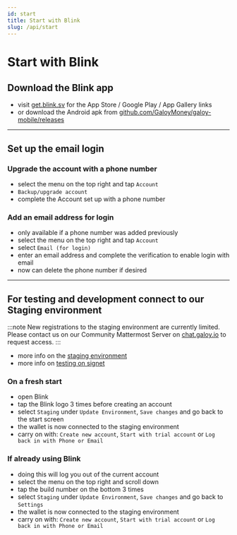 ```yaml
---
id: start
title: Start with Blink
slug: /api/start
---
```


# Start with Blink

## Download the Blink app
* visit [get.blink.sv](https://get.blink.sv) for the App Store / Google Play / App Gallery links
* or download the Android apk from [github.com/GaloyMoney/galoy-mobile/releases](https://github.com/GaloyMoney/galoy-mobile/releases)

---

## Set up the email login
### Upgrade the account with a phone number
* select the menu on the top right and tap `Account`
* `Backup/upgrade account`
* complete the Account set up with a phone number

### Add an email address for login
* only available if a phone number was added previously
* select the menu on the top right and tap `Account`
* select `Email (for login)`
* enter an email address and complete the verification to enable login with email
* now can delete the phone number if desired

---

## For testing and development connect to our Staging environment
:::note
New registrations to the staging environment are currently limited. Please contact us on our Community Mattermost Server on [chat.galoy.io](https://chat.galoy.io) to request access.
:::

* more info on the [staging environment](https://dev.galoy.io/deployment/staging-environment)
* more info on [testing on signet](https://dev.galoy.io/deployment/signet)

### On a fresh start
* open Blink
* tap the Blink logo 3 times before creating an account
* select `Staging` under `Update Environment`, `Save changes` and go back to the start screen
* the wallet is now connected to the staging environment
* carry on with: `Create new account`, `Start with trial account` or `Log back in with Phone or Email`

### If already using Blink
* doing this will log you out of the current account
* select the menu on the top right and scroll down
* tap the build number on the bottom 3 times
* select `Staging` under `Update Environment`, `Save changes` and go back to `Settings`
* the wallet is now connected to the staging environment
* carry on with: `Create new account`, `Start with trial account` or `Log back in with Phone or Email`
